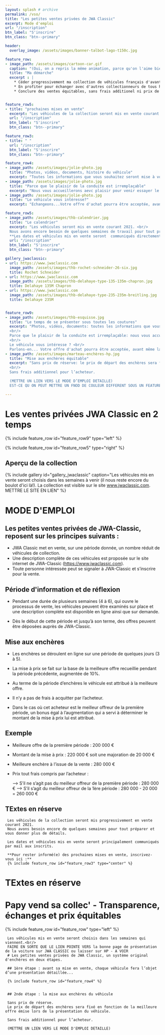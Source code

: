 ```yaml
---
layout: splash # archive
permalink: /vso/
title: "Les petites ventes privées de JWA Classic"
excerpt: Mode d'emploi
url: "/inscription"
btn_label: "S'inscrire"
btn_class: "btn--primary"

header:
  overlay_image: /assets/images/banner-talbot-lago-t150c.jpg

feature_row:
- image_path: /assets/images/cartoon-car.gif
  caption: "(Oui, on a repris la même animation, parce qu'on l'aime bien !)"
  title: "Ma démarche"
  excerpt : |
    * Céder progressivement ma collection de véhicules français d'avant-guerre au cours de l'année 2021. <br/>
    * En profiter pour échanger avec d'autres collectionneurs de tous horizons.  <br/>
    * Conclure des ventes équitables, sans frais additionel ni prix de réserve, au cours d'enchères originales.  <br/>


feature_row5:
- title: "prochaines mises en vente"
  excerpt: "Les véhicules de la collection seront mis en vente courant 2021. Inscrivez-vous pour être prévenu(e) des prochaines mises en vente."
  url: "/inscription"
  btn_label: "S'inscrire"
  btn_class: "btn--primary"

feature_row3:
- title: " "
  url: "/inscription"
  btn_label: "S'inscrire"
  btn_class: "btn--primary"

feature_row4:
- image_path: /assets/images/jolie-photo.jpg
  title: "Photos, vidéos, documents, histoire du véhicule"
  excerpt: "Toutes les informations que vous souhaitez seront mise à votre disposition pendant une première période de plusieurs semaines."
- image_path: /assets/images/jolie-photo.jpg
  title: "Parce que le plaisir de la conduite est irremplaçable"
  excerpt: "Nous vous accueillerons aevc plaisir pour venir essayer le véhicule sur les routes pittoresques de la Loire."
- image_path: /assets/images/jolie-photo.jpg
  title: "Le véhicule vous intéresse?"
  excerpt: "Echangeons...Votre offre d'achat pourra être acceptée, avant même la mise aux enchères du véhicule."    

feature_row5:
- image_path: /assets/images/thb-calendrier.jpg
  title: "Le calendrier"
  excerpt: "Les véhicules seront mis en vente courant 2021. <br/>
  Nous avons encore besoin de quelques semaines de travail pour tout préparer et vous donner plus de détails. <br/>
  **Les dates et véhicules mis en vente seront  communiqués directement aux inscrits.<br/> Inscrivez-vous ici pour rester informé(e) des prochaines ventes!**"
  url: "/inscription"
  btn_label: "S'inscrire"
  btn_class: "btn--primary"

gallery_jwaclassic:
- url: https://www.jwaclassic.com
  image_path: /assets/images/thb-rochet-schneider-26-six.jpg
  title: Rochet Schneider
- url: https://www.jwaclassic.com
  image_path: /assets/images/thb-delahaye-type-135-135m-chapron.jpg
  title: Delahaye 135M Chapron
- url: https://www.jwaclassic.com
  image_path: /assets/images/thb-delahaye-type-235-235m-breitling.jpg
  title: Delahaye 235M


feature_row9:
- image_path: /assets/images/thb-esquisse.jpg
  title: "Le temps de se présenter sous toutes les coutures"
  excerpt: "Photos, vidéos, documents: toutes les informations que vous souhaitez seront mises à votre disposition avant la mise aux enchères .<br/>
  <br/>
  Parce que le plaisir de la conduite est irremplaçable: nous vous accueillerons avec plaisir pour venir essayer le véhicule sur les routes pittoresques de la Loire.<br/>
  <br/>
  Le véhicule vous intéresse ? <br/>
  Parlons-en... Votre offre d'achat pourra être acceptée, avant même la mise en vente du véhicule."
- image_path: /assets/images/marteau-enchères-hp.jpg
  title: "Mise aux enchères équitable"
  excerpt: "Sans prix de réserve: le prix de départ des enchères sera fixé en fonction de la meilleure offre émise lors de la présentation du véhicule.<br/>
  <br/>
  Sans frais additionnel pour l’acheteur.

  (METTRE UN LIEN VERS LE MODE D’EMPLOI DETAILLE)
  EST-CE QU ON PEUT METTRE UN FNOD DE COULEUR DIFFERENT SOUS UN FEATURE ROW?"  

---
```

# Les ventes privées JWA Classic en 2 temps

{% include feature_row id="feature_row9" type="left" %}


{% include feature_row id="feature_row5" type="right" %}


## Aperçu de la collection

{% include gallery id="gallery_jwaclassic" caption="Les véhicules mis en vente seront choisis dans les semaines à venir (il nous reste encore du boulot d'ici là!). La collection est visible sur le site www.jwaclassic.com. METTRE LE SITE EN LIEN" %}




# MODE D'EMPLOI

## Les petites ventes privées de JWA-Classic, reposent sur les principes suivants :
-	JWA Classic met en vente, sur une période donnée, un nombre réduit de véhicules de collection.
-	Une description complète de ces véhicules est proposée sur le site internet de JWA-Classic (https://www.jwaclassic.com).
-	Toute personne intéressée peut se signaler à JWA-Classic et s’inscrire pour la vente.


## Période d'information et de réflexion
-	Pendant une durée de plusieurs semaines (4 à 6), qui ouvre le processus de vente, les véhicules peuvent être examinés sur place et une description complète est disponible en ligne ainsi que sur demande.

-	Dès le début de cette période et jusqu’à son terme, des offres peuvent être déposées auprès de JWA-Classic.


## Mise aux enchères
-	Les enchères se déroulent en ligne sur une période de quelques jours (3 à 5).

-	La mise à prix se fait sur la base de la meilleure offre recueillie pendant la période précédente, augmentée de 10%.

-	Au terme de la période d’enchères le véhicule est attribué à la meilleure offre.

-	Il n’y a pas de frais à acquitter par l’acheteur.

-	Dans le cas où cet acheteur est le meilleur offreur de la première période, un bonus égal à l’augmentation qui a servi à déterminer le montant de la mise à prix lui est attribué.


## Exemple
-	Meilleure offre de la première période : 200 000 €
-	Montant de la mise à prix : 220 000 € soit une majoration de 20 000 €
-	Meilleure enchère à l’issue de la vente : 280 000 €
-	Prix tout frais compris par l’acheteur :

     --> S’il ne s’agit pas du meilleur offreur de la première période : 280 000 €
     --> S’il s’agit du meilleur offreur de la 1ère période : 280 000 - 20 000 = 260 000 €




## TExtes en réserve
     Les véhicules de la collection seront mis progressivement en vente courant 2021.  
     Nous avons besoin encore de quelques semaines pour tout préparer et vous donner plus de détails.  

     Les dates et véhicules mis en vente seront principalement communiqués par mail aux inscrits.

     **Pour rester informé(e) des prochaines mises en vente, inscrivez-vous ici :**
     {% include feature_row id="feature_row3" type="center" %}




# TExtes en réserve

# Papy vend sa collec' - Transparence, échanges et prix équitables

{% include feature_row id="feature_row" type="left" %}



     Les véhicules mis en vente seront choisis dans les semaines qui viennent.<br/>
     FAIRE EN SORTE QUE LE LIEN POINTE VERS la bonne page de présentation de la voiture sur JWA CLASSIC ou laisser sur HP - A VOIR
     # Les petites ventes privées de JWA Classic, un système original d'enchères en deux étapes.

     ## 1ère étape : avant sa mise en vente, chaque véhicule fera l’objet d’une présentation détaillée...

     {% include feature_row id="feature_row4" %}


     ## 2nde étape : la mise aux enchères du véhicule

     Sans prix de réserve.
     Le prix de départ des enchères sera fixé en fonction de la meilleure offre émise lors de la présentation du véhicule.

     Sans frais additionnel pour l’acheteur.

     (METTRE UN LIEN VERS LE MODE D'EMPLOI DETAILLE)
